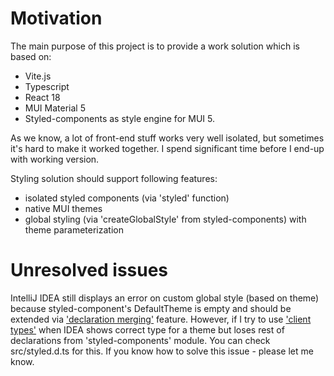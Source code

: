 # Motivation

The main purpose of this project is to provide a work solution which is based on:
* Vite.js
* Typescript
* React 18
* MUI Material 5  
* Styled-components as style engine for MUI 5.

As we know, a lot of front-end stuff works very well isolated, but sometimes it's hard to make it worked together. I spend significant time before I end-up with working version.

Styling solution should support following features:
* isolated styled components (via 'styled' function)
* native MUI themes
* global styling (via 'createGlobalStyle' from styled-components) with theme parameterization

# Unresolved issues

IntelliJ IDEA still displays an error on custom global style (based on theme)
because styled-component's DefaultTheme is empty and should be extended via
['declaration merging'](https://www.typescriptlang.org/docs/handbook/declaration-merging.html) feature.
However, if I try to use ['client types'](https://vitejs.dev/guide/features.html#client-types) 
when IDEA shows correct type for a theme but loses rest of declarations from 'styled-components' module.
You can check src/styled.d.ts for this. If you know how to solve this issue - please let me know.

